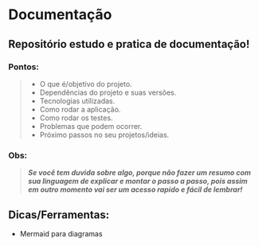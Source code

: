 # Documentação

## Repositório estudo e pratica de documentação!

### Pontos:

> - O que é/objetivo do projeto.
> - Dependências do projeto e suas versões.
> - Tecnologias utilizadas.
> - Como rodar a aplicação.
> - Como rodar os testes.
> - Problemas que podem ocorrer.
> - Próximo passos no seu projetos/ideias.

### Obs:
> ***Se você tem duvida sobre algo, porque não fazer um resumo com sua linguagem de explicar e montar o passo a passo, pois assim em outro momento vai ser um acesso rapido e fácil de lembrar!***

## Dicas/Ferramentas:

- Mermaid para diagramas
